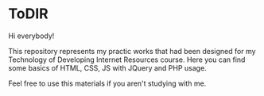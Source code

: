 # ToDIR

Hi everybody! 

This repository represents my practic works that had been designed for my 
Technology of Developing Internet Resources course.
Here you can find some basics of HTML, CSS, JS with JQuery and PHP usage.

Feel free to use this materials if you aren't studying with me.
